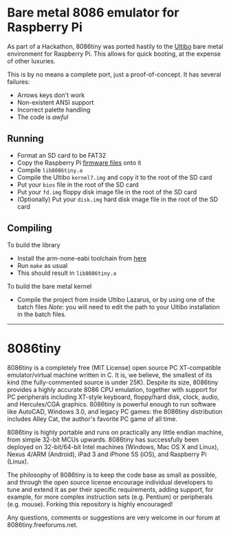# Bare metal 8086 emulator for Raspberry Pi

As part of a Hackathon, 8086tiny was ported hastily to the [Ultibo](https://ultibo.org/) bare metal environment for Raspberry Pi.
This allows for quick booting, at the expense of other luxuries.

This is by no means a complete port, just a proof-of-concept.
It has several failures:
* Arrows keys don't work
* Non-existent ANSI support
* Incorrect palette handling
* The code is _awful_

## Running

* Format an SD card to be FAT32
* Copy the Raspberry Pi [firmware files](https://github.com/raspberrypi/firmware/tree/master/boot) onto it
* Compile `lib8086tiny.a`
* Compile the Ultibo `kernel7.img` and copy it to the root of the SD card
* Put your `bios` file in the root of the SD card
* Put your `fd.img` floppy disk image file in the root of the SD card
* (Optionally) Put your `disk.img` hard disk image file in the root of the SD card

## Compiling

To build the library
* Install the arm-none-eabi toolchain from [here](https://developer.arm.com/open-source/gnu-toolchain/gnu-rm/downloads)
* Run `make` as usual
* This should result in `lib8086tiny.a`

To build the bare metal kernel
* Compile the project from inside Ultibo Lazarus, or by using one of the batch files
*Note*: you will need to edit the path to your Ultibo installation in the batch files.

---

8086tiny
========

8086tiny is a completely free (MIT License) open source PC XT-compatible emulator/virtual machine written in C. It is, we believe, the smallest of its kind (the fully-commented source is under 25K). Despite its size, 8086tiny provides a highly accurate 8086 CPU emulation, together with support for PC peripherals including XT-style keyboard, floppy/hard disk, clock, audio, and Hercules/CGA graphics. 8086tiny is powerful enough to run software like AutoCAD, Windows 3.0, and legacy PC games: the 8086tiny distribution includes Alley Cat, the author's favorite PC game of all time.

8086tiny is highly portable and runs on practically any little endian machine, from simple 32-bit MCUs upwards. 8086tiny has successfully been deployed on 32-bit/64-bit Intel machines (Windows, Mac OS X and Linux), Nexus 4/ARM (Android), iPad 3 and iPhone 5S (iOS), and Raspberry Pi (Linux).

The philosophy of 8086tiny is to keep the code base as small as possible, and through the open source license encourage individual developers to tune and extend it as per their specific requirements, adding support, for example, for more complex instruction sets (e.g. Pentium) or peripherals (e.g. mouse). Forking this repository is highly encouraged!

Any questions, comments or suggestions are very welcome in our forum at 8086tiny.freeforums.net.
